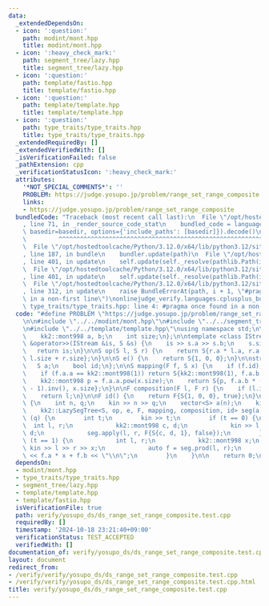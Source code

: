 ```yaml
---
data:
  _extendedDependsOn:
  - icon: ':question:'
    path: modint/mont.hpp
    title: modint/mont.hpp
  - icon: ':heavy_check_mark:'
    path: segment_tree/lazy.hpp
    title: segment_tree/lazy.hpp
  - icon: ':question:'
    path: template/fastio.hpp
    title: template/fastio.hpp
  - icon: ':question:'
    path: template/template.hpp
    title: template/template.hpp
  - icon: ':question:'
    path: type_traits/type_traits.hpp
    title: type_traits/type_traits.hpp
  _extendedRequiredBy: []
  _extendedVerifiedWith: []
  _isVerificationFailed: false
  _pathExtension: cpp
  _verificationStatusIcon: ':heavy_check_mark:'
  attributes:
    '*NOT_SPECIAL_COMMENTS*': ''
    PROBLEM: https://judge.yosupo.jp/problem/range_set_range_composite
    links:
    - https://judge.yosupo.jp/problem/range_set_range_composite
  bundledCode: "Traceback (most recent call last):\n  File \"/opt/hostedtoolcache/Python/3.12.0/x64/lib/python3.12/site-packages/onlinejudge_verify/documentation/build.py\"\
    , line 71, in _render_source_code_stat\n    bundled_code = language.bundle(stat.path,\
    \ basedir=basedir, options={'include_paths': [basedir]}).decode()\n          \
    \         ^^^^^^^^^^^^^^^^^^^^^^^^^^^^^^^^^^^^^^^^^^^^^^^^^^^^^^^^^^^^^^^^^^^^^^^^^^^^^^^^^\n\
    \  File \"/opt/hostedtoolcache/Python/3.12.0/x64/lib/python3.12/site-packages/onlinejudge_verify/languages/cplusplus.py\"\
    , line 187, in bundle\n    bundler.update(path)\n  File \"/opt/hostedtoolcache/Python/3.12.0/x64/lib/python3.12/site-packages/onlinejudge_verify/languages/cplusplus_bundle.py\"\
    , line 401, in update\n    self.update(self._resolve(pathlib.Path(included), included_from=path))\n\
    \  File \"/opt/hostedtoolcache/Python/3.12.0/x64/lib/python3.12/site-packages/onlinejudge_verify/languages/cplusplus_bundle.py\"\
    , line 401, in update\n    self.update(self._resolve(pathlib.Path(included), included_from=path))\n\
    \  File \"/opt/hostedtoolcache/Python/3.12.0/x64/lib/python3.12/site-packages/onlinejudge_verify/languages/cplusplus_bundle.py\"\
    , line 312, in update\n    raise BundleErrorAt(path, i + 1, \"#pragma once found\
    \ in a non-first line\")\nonlinejudge_verify.languages.cplusplus_bundle.BundleErrorAt:\
    \ type_traits/type_traits.hpp: line 4: #pragma once found in a non-first line\n"
  code: "#define PROBLEM \"https://judge.yosupo.jp/problem/range_set_range_composite\"\
    \n\n#include \"../../modint/mont.hpp\"\n#include \"../../segment_tree/lazy.hpp\"\
    \n#include \"../../template/template.hpp\"\nusing namespace std;\n\nstruct S {\n\
    \    kk2::mont998 a, b;\n    int size;\n};\n\ntemplate <class IStream> IStream\
    \ &operator>>(IStream &is, S &s) {\n    is >> s.a >> s.b;\n    s.size = 1;\n \
    \   return is;\n}\n\nS op(S l, S r) {\n    return S{r.a * l.a, r.a * l.b + r.b,\
    \ l.size + r.size};\n}\n\nS e() {\n    return S{1, 0, 0};\n}\n\nstruct F {\n \
    \   S a;\n    bool id;\n};\n\nS mapping(F f, S x) {\n    if (f.id) return x;\n\
    \    if (f.a.a == kk2::mont998(1)) return S{kk2::mont998(1), f.a.b * x.size, x.size};\n\
    \    kk2::mont998 p = f.a.a.pow(x.size);\n    return S{p, f.a.b * (p - 1) * (f.a.a\
    \ - 1).inv(), x.size};\n}\n\nF composition(F l, F r) {\n    if (l.id) return r;\n\
    \    return l;\n}\n\nF id() {\n    return F{S{1, 0, 0}, true};\n}\n\nint main()\
    \ {\n    int n, q;\n    kin >> n >> q;\n    vector<S> a(n);\n    kin >> a;\n\n\
    \    kk2::LazySegTree<S, op, e, F, mapping, composition, id> seg(a);\n\n    rep\
    \ (q) {\n        int t;\n        kin >> t;\n        if (t == 0) {\n          \
    \  int l, r;\n            kk2::mont998 c, d;\n            kin >> l >> r >> c >>\
    \ d;\n            seg.apply(l, r, F{S{c, d, 1}, false});\n        }\n        if\
    \ (t == 1) {\n            int l, r;\n            kk2::mont998 x;\n           \
    \ kin >> l >> r >> x;\n            auto f = seg.prod(l, r);\n            kout\
    \ << f.a * x + f.b << \"\\n\";\n        }\n    }\n\n    return 0;\n}\n"
  dependsOn:
  - modint/mont.hpp
  - type_traits/type_traits.hpp
  - segment_tree/lazy.hpp
  - template/template.hpp
  - template/fastio.hpp
  isVerificationFile: true
  path: verify/yosupo_ds/ds_range_set_range_composite.test.cpp
  requiredBy: []
  timestamp: '2024-10-18 23:21:40+09:00'
  verificationStatus: TEST_ACCEPTED
  verifiedWith: []
documentation_of: verify/yosupo_ds/ds_range_set_range_composite.test.cpp
layout: document
redirect_from:
- /verify/verify/yosupo_ds/ds_range_set_range_composite.test.cpp
- /verify/verify/yosupo_ds/ds_range_set_range_composite.test.cpp.html
title: verify/yosupo_ds/ds_range_set_range_composite.test.cpp
---
```

